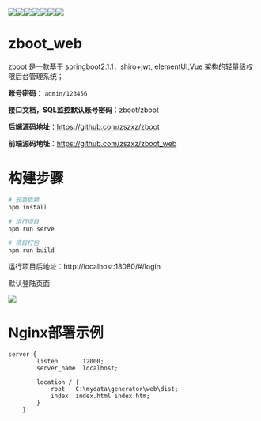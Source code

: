 ![](https://img.shields.io/badge/zszxz-springboot-orange)![](https://img.shields.io/badge/-mybatisPlus-blue)![](https://img.shields.io/badge/-minio-yellowgreen)![](https://img.shields.io/badge/-shiro-lightgrey)![](https://img.shields.io/badge/-vue-green)![](https://img.shields.io/badge/-elementUI-red)![](https://img.shields.io/badge/-echarts-brightgreen)

# zboot_web

zboot 是一款基于 springboot2.1.1，shiro+jwt, elementUI,Vue 架构的轻量级权限后台管理系统；

**账号密码**： `admin/123456`

**接口文档，SQL监控默认账号密码**：zboot/zboot

**后端源码地址**：https://github.com/zszxz/zboot

**前端源码地址**：https://github.com/zszxz/zboot_web

# 构建步骤

``` bash
# 安装依赖
npm install

# 运行项目
npm run serve

# 项目打包
npm run build
```

运行项目后地址：http://localhost:18080/#/login

默认登陆页面

![](https://gitee.com/lsc180/images/raw/master/img/20201125093312.png)



# Nginx部署示例



```
server {
        listen       12000;
        server_name  localhost;
    
        location / {
            root   C:\mydata\generator\web\dist;
            index  index.html index.htm;
        }
    }
```

